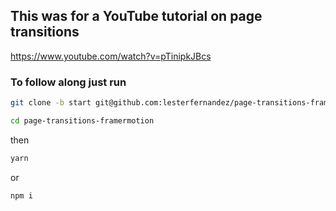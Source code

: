 ## This was for a YouTube tutorial on page transitions
https://www.youtube.com/watch?v=pTinipkJBcs
### To follow along just run

```sh
git clone -b start git@github.com:lesterfernandez/page-transitions-framermotion.git

cd page-transitions-framermotion
```

then

```sh
yarn
```

or

```sh
npm i
```

